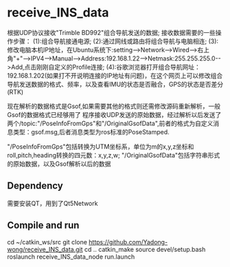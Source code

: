# receive_INS_data
根据UDP协议接收"Trimble BD992"组合导航发送的数据;
接收数据需要的一些操作步骤：
(1):组合导航接通电源;
(2):通过网线或路由将组合导航与电脑相连;
(3):修改电脑本机IP地址，在Ubuntu系统下:setting-->Network-->Wired-->右上角"+"-->IPV4-->Manual-->Address:192.168.1.22-->Netmask:255.255.255.0-->Add,点击刚刚自定义的Profile连接;
(4):谷歌浏览器打开组合导航网址：192.168.1.202(如果打不开说明连接的IP地址有问题)，在这个网页上可以修改组合导航发送数据的格式、频率，以及查看IMU的状态是否融合，GPS的状态是否差分(RTK)
 

现在解析的数据格式是Gsof,如果需要其他的格式则还需修改源码重新解析，一般Gsof的数据格式已经够用了
程序接收UDP发送的原始数据，经过解析以后发送了两个/topic:"/PoseInfoFromGps"和"/OriginalGsofData",前者的格式为自定义消息类型：gsof.msg,后者消息类型为ros标准的PoseStamped.

"/PoseInfoFromGps"包括转换为UTM坐标系，单位为m的x,y,z坐标和roll,pitch,heading转换的四元数：x,y,z,w;
"/OriginalGsofData"包括字符串形式的原始数据，以及Gsof解析以后的数据
## Dependency

需要安装QT，用到了Qt5Network
 
## Compile and run
cd ~/catkin_ws/src
git clone https://github.com/Yadong-wong/receive_INS_data.git
cd ..
catkin_make
source devel/setup.bash
roslaunch receive_INS_data_node run.launch

